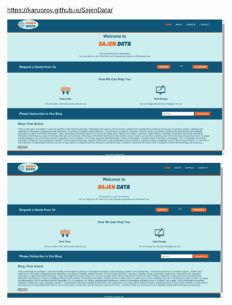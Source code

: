 https://karuproy.github.io/SajenData/

![sample_image](sample.png)

<img src="sample.png" width = 500>
